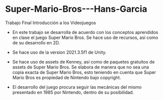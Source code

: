# Super-Mario-Bros---Hans-Garcia
 Trabajo Final Introducción a los Videojuegos

- En este trabajo se desarrolla de acuerdo con los conceptos aprendidos en clase el juego Super Mario Bros. Se hace uso de recursos, así como de su desarrollo en 2D.

- Se hace uso de la version 2021.3.5f1 de Unity.

- Se hace uso de assets de Kenney, así como de paquetes gratuitos de assets de Super Mario Bros. Se elabora de manera que no sea una copia exacta de Super Mario Bros, esto teniendo en cuenta que Super Mario Bros es propiedad de Nintendo bajo copyright.

- El desarrollo del juego procura seguir las mecánicas del mismo presentado en 1985 por Nintendo, dentro de su posibilidad.
